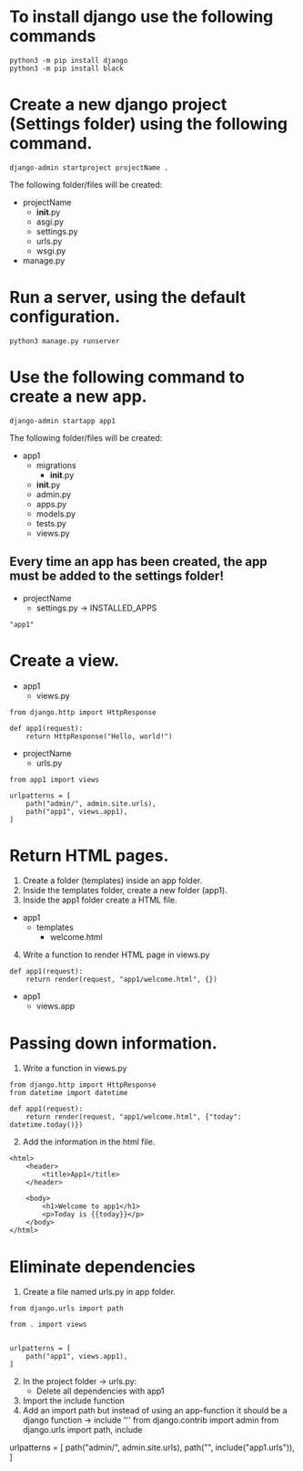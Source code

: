 # To install django use the following commands
```
python3 -m pip install django
python3 -m pip install black
```

# Create a new django project (Settings folder) using the following command.
```
django-admin startproject projectName .
````
The following folder/files will be created:
- projectName
    - __init__.py
    - asgi.py
    - settings.py
    - urls.py
    - wsgi.py
- manage.py

# Run a server, using the default configuration.
```
python3 manage.py runserver
```

# Use the following command to create a new app.
```
django-admin startapp app1
```
The following folder/files will be created:
- app1
    - migrations
        - __init__.py
    - __init__.py
    - admin.py
    - apps.py
    - models.py
    - tests.py
    - views.py

## Every time an app has been created, the app must be added to the settings folder!
- projectName
    - settings.py -> INSTALLED_APPS
```
"app1"
```

# Create a view.
- app1
    - views.py
```
from django.http import HttpResponse

def app1(request):
    return HttpResponse("Hello, world!")
```
- projectName
    - urls.py
```
from app1 import views

urlpatterns = [
    path("admin/", admin.site.urls),
    path("app1", views.app1),
]
```

# Return HTML pages.
1. Create a folder (templates) inside an app folder.
2. Inside the templates folder, create a new folder (app1).
3. Inside the app1 folder create a HTML file.

- app1
    - templates
        - welcome.html

4. Write a function to render HTML page in views.py
```
def app1(request):
    return render(request, "app1/welcome.html", {})
```
- app1
    - views.app

# Passing down information.
1. Write a function in views.py
```
from django.http import HttpResponse
from datetime import datetime

def app1(request):
    return render(request, "app1/welcome.html", {"today": datetime.today()})
```
2. Add the information in the html file.
```
<html>
    <header>
        <title>App1</title>
    </header>

    <body>
        <h1>Welcome to app1</h1>
        <p>Today is {{today}}</p>
    </body>
</html>
```

# Eliminate dependencies
1. Create a file named urls.py in app folder.
```
from django.urls import path

from . import views


urlpatterns = [
    path("app1", views.app1),
]
```
2. In the project folder -> urls.py:
    - Delete all dependencies with app1
3. Import the include function
4. Add an import path but instead of using an app-function it should be a django function -> include
''' 
from django.contrib import admin
from django.urls import path, include

urlpatterns = [
    path("admin/", admin.site.urls),
    path("", include("app1.urls")),
]
```